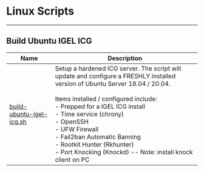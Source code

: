 # Linux Scripts

***
## Build Ubuntu IGEL ICG

| Name | Description |
|------|-------------|
|[build-ubuntu-igel-icg.sh](build/build-ubuntu-igel-icg.sh)|Setup a hardened ICG server. The script will update and configure a FRESHLY installed version of Ubuntu Server 18.04 / 20.04.<br/><br/> Items installed / configured include:<br/> - Prepped for a IGEL ICG install <br /> - Time service (chrony) <br /> - OpenSSH <br /> - UFW Firewall <br /> - Fail2ban Automatic Banning <br /> - Rootkit Hunter (Rkhunter) <br /> - Port Knocking (Knockd) -- Note: install knock client on PC |
